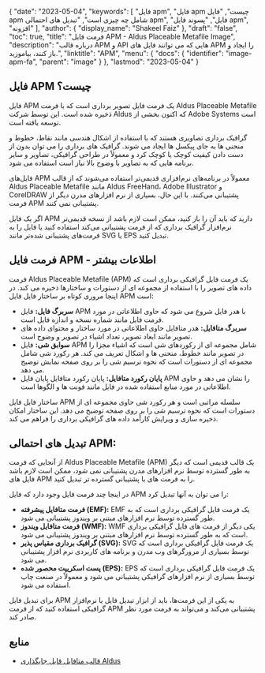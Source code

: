 {
  "date": "2023-05-04",
  "keywords": [
"فایل apm",
"فایل apm چیست",
"فایل apm شامل چه چیزی است",
"تبدیل های احتمالی apm",
"فایل",
"پسوند فایل apm",
"افزونه"
],
  "author": {
    "display_name": "Shakeel Faiz"
},
  "draft": "false",
  "toc": true,
  "title": "فرمت فایل APM - Aldus Placeable Metafile Image",
  "description": "درباره قالب APM و API هایی که می توانند فایل های APM را ایجاد و باز کنند، بیاموزید.",
  "linktitle": "APM",
  "menu": {
    "docs": {
      "identifier": "image-apm-fa",
      "parent": "image"
}
},
  "lastmod": "2023-05-04"
}

## فایل APM چیست؟

فایل APM یک فرمت فایل تصویر برداری است که با فرمت Aldus Placeable Metafile ذخیره شده است. این توسط شرکت Aldus که اکنون بخشی از Adobe Systems است توسعه یافته است.

گرافیک برداری تصاویری هستند که با استفاده از اشکال هندسی مانند نقاط، خطوط و منحنی ها به جای پیکسل ها ایجاد می شوند. گرافیک های برداری را می توان بدون از دست دادن کیفیت کوچک یا کوچک کرد و معمولاً در طراحی گرافیکی، تصاویر و سایر برنامه هایی که به تصاویر با وضوح بالا نیاز است استفاده می شود.

فایل‌های APM معمولاً در برنامه‌های نرم‌افزاری قدیمی‌تر استفاده می‌شوند که از قالب Aldus Placeable Metafile مانند Aldus FreeHand، Adobe Illustrator و CorelDRAW پشتیبانی می‌کنند. با این حال، بسیاری از نرم افزارهای مدرن دیگر از فرمت APM پشتیبانی نمی کنند.

اگر یک فایل APM دارید که باید آن را باز کنید، ممکن است لازم باشد از نسخه قدیمی‌تر نرم‌افزار گرافیک برداری که از فرمت پشتیبانی می‌کند استفاده کنید یا فایل را به فرمت‌های پشتیبانی شده‌تر مانند SVG یا EPS تبدیل کنید.

## فرمت فایل APM - اطلاعات بیشتر

فرمت Aldus Placeable Metafile (APM) یک فرمت فایل گرافیکی برداری است که داده های تصویر را با استفاده از مجموعه ای از دستورات و ساختارها ذخیره می کند. در اینجا مروری کوتاه بر ساختار فایل فایل APM است:

- **سربرگ فایل:** فایل APM با هدر فایل شروع می شود که حاوی اطلاعاتی در مورد فرمت فایل مانند شماره نسخه و اندازه فایل است.
- **سربرگ متافایل:** هدر متافایل حاوی اطلاعاتی در مورد ساختار و محتوای داده های تصویر مانند ابعاد تصویر، تعداد اشیاء در تصویر و وضوح است.
- **سوابق شی:** فایل APM شامل مجموعه ای از رکوردهای شی است که اشیاء مجزا را در تصویر مانند خطوط، منحنی ها و اشکال تعریف می کند. هر رکورد شی شامل مجموعه ای از دستورات است که نحوه ترسیم شی را بر روی صفحه نمایش توضیح می دهد.
- **پایان رکورد متافایل:** پایان رکورد متافایل پایان فایل APM را نشان می دهد و حاوی اطلاعاتی در مورد منابع استفاده شده در فایل مانند فونت ها و الگوها است.

ساختار فایل فایل APM سلسله مراتبی است و هر رکورد شی حاوی مجموعه ای از دستورات است که نحوه ترسیم شی را بر روی صفحه توضیح می دهد. این ساختار امکان ذخیره سازی و ویرایش کارآمد داده های گرافیکی برداری را فراهم می کند.

## تبدیل های احتمالی APM:

از آنجایی که فرمت Aldus Placeable Metafile (APM) یک قالب قدیمی است که دیگر به طور گسترده توسط نرم افزارهای مدرن پشتیبانی نمی شود، ممکن است لازم باشد فایل های APM را به فرمت های با پشتیبانی گسترده تر تبدیل کنید.

در اینجا چند فرمت فایل وجود دارد که فایل APM را می توان به آنها تبدیل کرد:

- **فرمت متافایل پیشرفته (EMF):** EMF یک فرمت فایل گرافیکی برداری است که به طور گسترده توسط نرم افزارهای مبتنی بر ویندوز پشتیبانی می شود.
- **فرمت متافایل ویندوز (WMF):** WMF یکی دیگر از فرمت های فایل گرافیکی برداری است که به طور گسترده توسط نرم افزارهای مبتنی بر ویندوز پشتیبانی می شود.
- **گرافیک برداری مقیاس پذیر (SVG):** SVG یک فرمت فایل گرافیکی برداری است که توسط بسیاری از مرورگرهای وب مدرن و برنامه های کاربردی نرم افزار پشتیبانی می شود.
- **پست اسکریپت محصور شده (EPS):** EPS یک فرمت فایل گرافیکی برداری است که توسط بسیاری از نرم افزارهای گرافیکی پشتیبانی می شود و معمولاً در صنعت چاپ استفاده می شود.

برای تبدیل فایل APM به یکی از این فرمت‌ها، باید از ابزار تبدیل فایل یا نرم‌افزار گرافیکی استفاده کنید که از فرمت APM پشتیبانی می‌کند و می‌تواند به فرمت مورد نظر صادر کند.

## منابع
* [قالب متافایل قابل جایگذاری Aldus](https://ftp.zx.net.nz/pub/archive/ftp.microsoft.com/MISC/KB/en-us/129/658.HTM)


